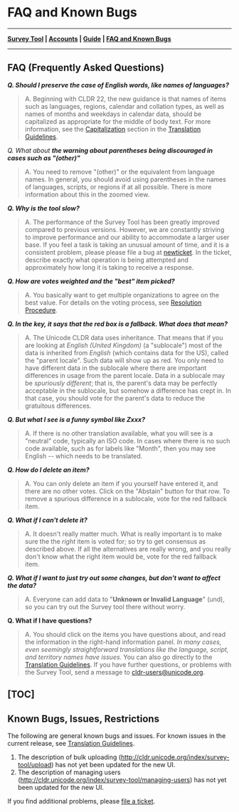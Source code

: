# FAQ and Known Bugs

---

**[Survey Tool](http://st.unicode.org/cldr-apps/survey) |
[Accounts](accounts.md) |
[Guide](../../translation/getting-started/guide/index.md) | [FAQ and Known
Bugs](known-bugs.md)**

---

## FAQ (Frequently Asked Questions)

***Q. Should I preserve the case of English words, like names of languages?***
> A. Beginning with CLDR 22, the new guidance is that names of items such as
> languages, regions, calendar and collation types, as well as names of months
> and weekdays in calendar data, should be capitalized as appropriate for the
> middle of body text. For more information, see the
> [Capitalization](../../translation/translation-guide-general/capitalization.md)
> section in the [Translation Guidelines](http://cldr.unicode.org/translation/).

*Q. What about* ***the warning about parentheses being discouraged in cases such
as "(other)"***
> A. You need to remove "(other)" or the equivalent from language names. In
> general, you should avoid using parentheses in the names of languages,
> scripts, or regions if at all possible. There is more information about this
> in the zoomed view.

***Q. Why is the tool slow?***
> A. The performance of the Survey Tool has been greatly improved compared to
> previous versions. However, we are constantly striving to improve performance
> and our ability to accommodate a larger user base.
> If you feel a task is taking an unusual amount of time, and it is a consistent
> problem, please please file a bug at
> [newticket](http://unicode.org/cldr/trac/newticket). In the ticket, describe
> exactly what operation is being attempted and approximately how long it is
> taking to receive a response.

***Q. How are votes weighted and the "best" item picked?***
> A. You basically want to get multiple organizations to agree on the best
> value. For details on the voting process, see [Resolution
> Procedure](../process/index.md).

***Q. In the key, it says that the red box is a fallback. What does that
mean?***
> A. The Unicode CLDR data uses inheritance. That means that if you are looking
> at *English (United Kingdom)* (a "sublocale") most of the data is inherited
> from *English* (which contains data for the US), called the "parent locale".
> Such data will show up as red. You only need to have different data in the
> sublocale where there are important differences in usage from the parent
> locale.
> Data in a sublocale may be *spuriously different*; that is, the parent's data
> may be perfectly acceptable in the sublocale, but somehow a difference has
> crept in. In that case, you should vote for the parent's data to reduce the
> gratuitous differences.

***Q. But what I see is a funny symbol like Zxxx?***
> A. If there is no other translation available, what you will see is a
> "neutral" code, typically an ISO code. In cases where there is no such code
> available, such as for labels like "Month", then you may see English -- which
> needs to be translated.

***Q. How do I delete an item?***
> A. You can only delete an item if you yourself have entered it, and there are
> no other votes. Click on the "Abstain" button for that row.
> To remove a spurious difference in a sublocale, vote for the red fallback
> item.

***Q. What if I can't delete it?***
> A. It doesn't really matter much. What is really important is to make sure the
> the *right* item is voted for; so try to get consensus as described above. If
> all the alternatives are really wrong, and you really don't know what the
> right item would be, vote for the red fallback item.

***Q. What if I want to just try out some changes, but don't want to affect the
data?***
> A. Everyone can add data to "**Unknown or Invalid Language**" (und), so you
> can try out the Survey tool there without worry.

**Q. What if I have questions?**
> A. You should click on the items you have questions about, and read the
> information in the right-hand information panel.
> *In many cases, even seemingly straightforward translations like the language,
> script, and territory names have issues.*
> You can also go directly to the [Translation
> Guidelines](../../translation/_index.md).
> If you have further questions, or problems with the Survey Tool, send a
> message to [cldr-users@unicode.org](mailto:cldr-users@unicode.org).

## [TOC]

## Known Bugs, Issues, Restrictions

The following are general known bugs and issues. For known issues in the current
release, see [Translation Guidelines](../../translation/_index.md).

1.  The description of bulk uploading
    (http://cldr.unicode.org/index/survey-tool/upload) has not yet been updated
    for the new UI.
2.  The description of managing users
    (http://cldr.unicode.org/index/survey-tool/managing-users) has not yet been
    updated for the new UI.

If you find additional problems, please [file a
ticket](http://unicode.org/cldr/trac/newticket).
